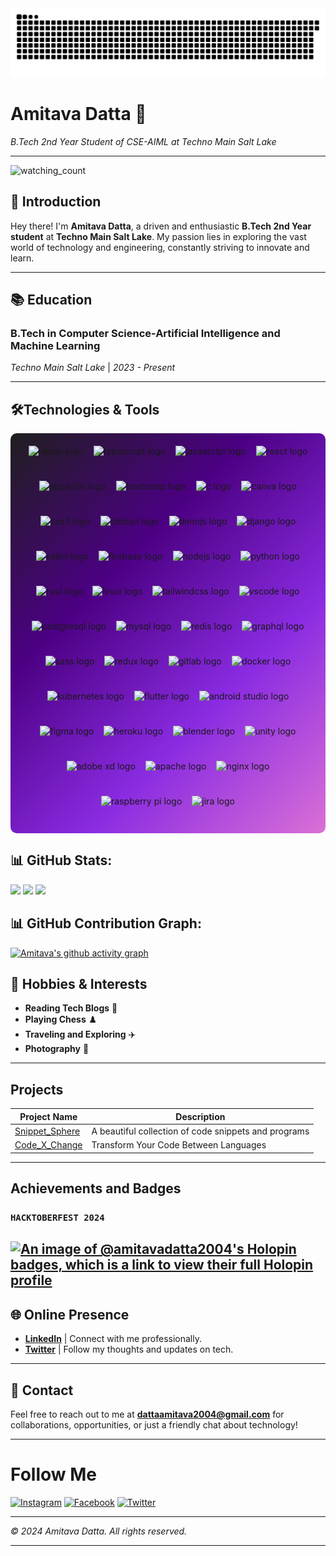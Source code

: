 <!--- 👋 Hi, I’m @AmitavaDatta2004
- 👀 I’m interested in ...
- 🌱 I’m currently learning ...
- 💞️ I’m looking to collaborate on ...
- 📫 How to reach me ... --->

<img src="https://raw.githubusercontent.com/AmitavaDatta2004/AmitavaDatta2004/output/snake.svg" alt="Snake animation" />


# **Amitava Datta** 🌟
*B.Tech 2nd Year Student of CSE-AIML at Techno Main Salt Lake*

---
<!-- <p align="left"> <img src="https://komarev.com/ghpvc/?username=AmitavaDatta2004&label=Profile%20views&color=0e75b6&style=flat" alt="AmitavaDatta2004" /> </p> -->
<img src="https://widgetbite.com/stats/AmitavaDatta2004" alt="watching_count" />

## 👋 **Introduction**

Hey there! I'm **Amitava Datta**, a driven and enthusiastic **B.Tech 2nd Year student** at **Techno Main Salt Lake**. My passion lies in exploring the vast world of technology and engineering, constantly striving to innovate and learn.

---

## 📚 **Education**

### **B.Tech in Computer Science-Artificial Intelligence and Machine Learning**
*Techno Main Salt Lake* | *2023 - Present*

---

<!-- ## 🛠️ **Skills & Interests** -->

<!-- ### **Programming Languages**
- **Python** 🐍
- **Java** 💻
- **JavaScript** ☕
- **C++** 🔧
- **C** 🖥 -->

## 🛠️**Technologies & Tools**
<!-- - **Web Development** 🌐
- **App Development** 📱
- **Data Structures & Algorithms** 📊
- **Machine Learning** ⚙
- **Artificial Intelligence** 🤖 -->

<div style="display: flex; flex-wrap: wrap; gap: 16px; align-items: center; justify-content: center; padding: 20px; border-radius: 10px; background: linear-gradient(135deg, #1f1f1f, #4b0082, #8a2be2, #da70d6);">
  <!-- Existing icons -->
  <img src="https://img.shields.io/badge/Next.js-242424?logo=nextdotjs&logoColor=00DC82&style=for-the-badge" height="40" alt="nextjs logo" />
  <img src="https://img.shields.io/badge/TypeScript-3178C6?logo=typescript&logoColor=white&style=flat-square" height="40" alt="typescript logo" />
  <img src="https://img.shields.io/badge/JavaScript-F7E018?logo=javascript&logoColor=black&style=flat-square" height="40" alt="javascript logo" />
  <img src="https://img.shields.io/badge/React-61DAFB?logo=react&logoColor=black&style=plastic" height="40" alt="react logo" />
  <img src="https://img.shields.io/badge/Appwrite-F02E65?logo=appwrite&logoColor=white&style=plastic" height="40" alt="appwrite logo" />
  <img src="https://img.shields.io/badge/Bootstrap-7952B3?logo=bootstrap&logoColor=white&style=flat-square" height="40" alt="bootstrap logo" />
  <img src="https://img.shields.io/badge/C-A8B9CC?logo=c&logoColor=black&style=for-the-badge" height="40" alt="c logo" />
  <img src="https://img.shields.io/badge/Canva-00C4CC?logo=canva&logoColor=black&style=flat-square" height="40" alt="canva logo" />
  <img src="https://img.shields.io/badge/CSS3-1572B6?logo=css3&logoColor=white&style=plastic" height="40" alt="css3 logo" />
  <img src="https://img.shields.io/badge/Debian-A81D33?logo=debian&logoColor=white&style=for-the-badge" height="40" alt="debian logo" />
  <img src="https://img.shields.io/badge/Deno-000000?logo=deno&logoColor=white&style=flat-square" height="40" alt="denojs logo" />
  <img src="https://img.shields.io/badge/Django-092E20?logo=django&logoColor=white&style=plastic" height="40" alt="django logo" />
  <img src="https://img.shields.io/badge/ESLint-4B32C3?logo=eslint&logoColor=white&style=for-the-badge" height="40" alt="eslint logo" />
  <img src="https://img.shields.io/badge/Firebase-FFCA28?logo=firebase&logoColor=black&style=for-the-badge" height="40" alt="firebase logo" />
  <img src="https://img.shields.io/badge/Node.js-339933?logo=nodedotjs&logoColor=white&style=plastic" height="40" alt="nodejs logo" />
  <img src="https://img.shields.io/badge/Python-3776AB?logo=python&logoColor=white&style=plastic" height="40" alt="python logo" />
  <img src="https://img.shields.io/badge/Rust-000000?logo=rust&logoColor=white&style=for-the-badge" height="40" alt="rust logo" />
  <img src="https://img.shields.io/badge/Linux-FCC624?logo=linux&logoColor=black&style=for-the-badge" height="40" alt="linux logo" />
  <img src="https://img.shields.io/badge/Tailwind CSS-06B6D4?logo=tailwindcss&logoColor=black&style=for-the-badge" height="40" alt="tailwindcss logo" />
  <img src="https://img.shields.io/badge/Visual Studio Code-007ACC?logo=visualstudiocode&logoColor=white&style=flat-square" height="40" alt="vscode logo" />
  
  <!-- 20 New icons -->
  <img src="https://img.shields.io/badge/PostgreSQL-336791?logo=postgresql&logoColor=white&style=plastic" height="40" alt="postgresql logo" />
  <img src="https://img.shields.io/badge/MySQL-4479A1?logo=mysql&logoColor=white&style=for-the-badge" height="40" alt="mysql logo" />
  <img src="https://img.shields.io/badge/Redis-DC382D?logo=redis&logoColor=white&style=flat-square" height="40" alt="redis logo" />
  <img src="https://img.shields.io/badge/GraphQL-E10098?logo=graphql&logoColor=white&style=plastic" height="40" alt="graphql logo" />
  <img src="https://img.shields.io/badge/Sass-CC6699?logo=sass&logoColor=white&style=for-the-badge" height="40" alt="sass logo" />
  <img src="https://img.shields.io/badge/Redux-764ABC?logo=redux&logoColor=white&style=plastic" height="40" alt="redux logo" />
  <img src="https://img.shields.io/badge/GitLab-FC6D26?logo=gitlab&logoColor=white&style=for-the-badge" height="40" alt="gitlab logo" />
  <img src="https://img.shields.io/badge/Docker-2496ED?logo=docker&logoColor=white&style=plastic" height="40" alt="docker logo" />
  <img src="https://img.shields.io/badge/Kubernetes-326CE5?logo=kubernetes&logoColor=white&style=for-the-badge" height="40" alt="kubernetes logo" />
  <img src="https://img.shields.io/badge/Flutter-02569B?logo=flutter&logoColor=white&style=flat-square" height="40" alt="flutter logo" />
  <img src="https://img.shields.io/badge/Android Studio-3DDC84?logo=androidstudio&logoColor=white&style=plastic" height="40" alt="android studio logo" />
  <img src="https://img.shields.io/badge/Figma-F24E1E?logo=figma&logoColor=white&style=for-the-badge" height="40" alt="figma logo" />
  <img src="https://img.shields.io/badge/Heroku-430098?logo=heroku&logoColor=white&style=plastic" height="40" alt="heroku logo" />
  <img src="https://img.shields.io/badge/Blender-F5792A?logo=blender&logoColor=white&style=flat-square" height="40" alt="blender logo" />
  <img src="https://img.shields.io/badge/Unity-000000?logo=unity&logoColor=white&style=for-the-badge" height="40" alt="unity logo" />
  <img src="https://img.shields.io/badge/Adobe XD-FF61F6?logo=adobexd&logoColor=white&style=plastic" height="40" alt="adobe xd logo" />
  <img src="https://img.shields.io/badge/Apache-D22128?logo=apache&logoColor=white&style=for-the-badge" height="40" alt="apache logo" />
  <img src="https://img.shields.io/badge/Nginx-009639?logo=nginx&logoColor=white&style=plastic" height="40" alt="nginx logo" />
  <img src="https://img.shields.io/badge/Raspberry Pi-A22846?logo=raspberrypi&logoColor=white&style=for-the-badge" height="40" alt="raspberry pi logo" />
  <img src="https://img.shields.io/badge/Jira-0052CC?logo=jira&logoColor=white&style=plastic" height="40" alt="jira logo" />
</div>

<!-- ### **Other Interests**
- **Robotics** 🤖
- **Cybersecurity** 🔐 -->



## 📊 GitHub Stats:

![](https://github-readme-stats.vercel.app/api/top-langs/?username=AmitavaDatta2004&theme=merko&hide_border=false&include_all_commits=true&count_private=true&layout=compact)
<a><img src="http://github-profile-summary-cards.vercel.app/api/cards/productive-time?username=AmitavaDatta2004&theme=merko&hide_border=true&include_all_commits=true&count_private=true&layout=compact" height="180em" />
<img src="http://github-profile-summary-cards.vercel.app/api/cards/profile-details?username=AmitavaDatta2004&theme=merko&hide_border=true&include_all_commits=true&count_private=true&layout=compact" height="180em" /><a/>

## 📊 GitHub Contribution Graph:
[![Amitava's github activity graph](https://github-readme-activity-graph.vercel.app/graph?username=AmitavaDatta2004&bg_color=000000&color=ffbb00&line=ff0000&point=10f000&area=true&hide_border=false)]()

## 🎨 **Hobbies & Interests**

- **Reading Tech Blogs** 📖
- **Playing Chess** ♟️
- **Traveling and Exploring** ✈️
- **Photography** 📸

---

##  **Projects**
| Project Name                                                       | Description                                       |
| ------------------------------------------------------------------ | ------------------------------------------------- |
| [Snippet_Sphere](https://snippetsphere-five.vercel.app/)                                 | A beautiful collection of code snippets and programs|
| [Code_X_Change](https://code-x-change.vercel.app/)                              | Transform Your Code Between Languages          |

---
##  **Achievements and Badges**

### `HACKTOBERFEST 2024`
[![An image of @amitavadatta2004's Holopin badges, which is a link to view their full Holopin profile](https://holopin.me/amitavadatta2004)](https://holopin.io/@amitavadatta2004)
---

## 🌐 **Online Presence**

- **[LinkedIn](https://www.linkedin.com/in/amitava-datta-301920292/)** | Connect with me professionally.
- **[Twitter](https://x.com/Amitava2004)** | Follow my thoughts and updates on tech.

---

## 📧 **Contact**

Feel free to reach out to me at **dattaamitava2004@gmail.com** for collaborations, opportunities, or just a friendly chat about technology!

---



# Follow Me

[![Instagram](https://img.shields.io/badge/Instagram-E4405F?style=for-the-badge&logo=instagram&logoColor=white)](https://www.instagram.com/amitava_2004/)
[![Facebook](https://img.shields.io/badge/Facebook-1877F2?style=for-the-badge&logo=facebook&logoColor=white)](https://www.facebook.com/profile.php?id=100072284777063)
[![Twitter](https://img.shields.io/badge/Twitter-1DA1F2?style=for-the-badge&logo=twitter&logoColor=white)](https://x.com/Amitava2004)

---

*© 2024 Amitava Datta. All rights reserved.*

---

